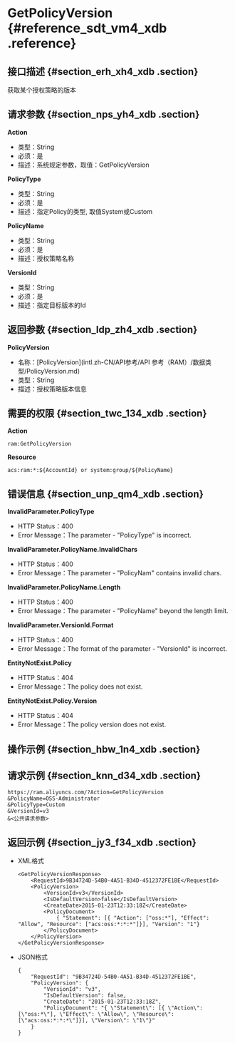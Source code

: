 # GetPolicyVersion {#reference_sdt_vm4_xdb .reference}

## 接口描述 {#section_erh_xh4_xdb .section}

获取某个授权策略的版本

## 请求参数 {#section_nps_yh4_xdb .section}

**Action**

-   类型：String
-   必须：是
-   描述：系统规定参数，取值：GetPolicyVersion

**PolicyType**

-   类型：String
-   必须：是
-   描述：指定Policy的类型, 取值System或Custom

**PolicyName**

-   类型：String
-   必须：是
-   描述：授权策略名称

**VersionId**

-   类型：String
-   必须：是
-   描述：指定目标版本的Id

## 返回参数 {#section_ldp_zh4_xdb .section}

**PolicyVersion**

-   名称：[PolicyVersion](intl.zh-CN/API参考/API 参考（RAM）/数据类型/PolicyVersion.md)
-   类型：String
-   描述：授权策略版本信息

## 需要的权限 {#section_twc_134_xdb .section}

**Action**

```
ram:GetPolicyVersion
```

**Resource**

```
acs:ram:*:${AccountId} or system:group/${PolicyName}
```

## 错误信息 {#section_unp_qm4_xdb .section}

**InvalidParameter.PolicyType**

-   HTTP Status：400
-   Error Message：The parameter - "PolicyType" is incorrect.

**InvalidParameter.PolicyName.InvalidChars**

-   HTTP Status：400
-   Error Message：The parameter - "PolicyNam" contains invalid chars.

**InvalidParameter.PolicyName.Length**

-   HTTP Status：400
-   Error Message：The parameter - "PolicyName" beyond the length limit.

**InvalidParameter.VersionId.Format**

-   HTTP Status：400
-   Error Message：The format of the parameter - "VersionId" is incorrect.

**EntityNotExist.Policy**

-   HTTP Status：404
-   Error Message：The policy does not exist.

**EntityNotExist.Policy.Version**

-   HTTP Status：404
-   Error Message：The policy version does not exist.

## 操作示例 {#section_hbw_1n4_xdb .section}

## 请求示例 {#section_knn_d34_xdb .section}

```
https://ram.aliyuncs.com/?Action=GetPolicyVersion
&PolicyName=OSS-Administrator
&PolicyType=Custom
&VersionId=v3
&<公共请求参数>
```

## 返回示例 {#section_jy3_f34_xdb .section}

-   XML格式

    ```
    <GetPolicyVersionResponse>
        <RequestId>9B34724D-54B0-4A51-B34D-4512372FE1BE</RequestId>
        <PolicyVersion>
            <VersionId>v3</VersionId>
            <IsDefaultVersion>false</IsDefaultVersion>
            <CreateDate>2015-01-23T12:33:18Z</CreateDate>
            <PolicyDocument>
                { "Statement": [{ "Action": ["oss:*"], "Effect": "Allow", "Resource": ["acs:oss:*:*:*"]}], "Version": "1"}
            </PolicyDocument>
        </PolicyVersion>
    </GetPolicyVersionResponse>
    ```

-   JSON格式

    ```
    {
        "RequestId": "9B34724D-54B0-4A51-B34D-4512372FE1BE",
        "PolicyVersion": {
            "VersionId": "v3",
            "IsDefaultVersion": false,
            "CreateDate": "2015-01-23T12:33:18Z",
            "PolicyDocument": "{ \"Statement\": [{ \"Action\": [\"oss:*\"], \"Effect\": \"Allow\", \"Resource\": [\"acs:oss:*:*:*\"]}], \"Version\": \"1\"}"
        }
    }
    ```


